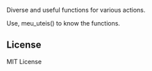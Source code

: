 Diverse and useful functions for various actions.

Use, meu_uteis() to know the functions.

## License
MIT License